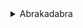    <details>
<summary>Abrakadabra</summary>
	
 <div align="center">
 <img align="center" alt="rd-pic" height="360" src="https://api.daily.dev/devcards/f1a0af5038274a0dae81b9ab55852530.png?r=h28" 
alt="Rodrigo Silva dos Anjos's Dev Card">   
</div>    <h3 align="center" height="20" >Linguagens e Ferramentas:</h3>
	
				 
				 
  <div style="display: inline_block;" align="center"><br>
  <img align="center" alt="rd-Js" height="40" width="40" src="https://raw.githubusercontent.com/devicons/devicon/master/icons/javascript/javascript-plain.svg">
  <img align="center" alt="rd-HTML" height="40" width="40" src="https://raw.githubusercontent.com/devicons/devicon/master/icons/html5/html5-original.svg">
  <img align="center" alt="rd-CSS" height="40" width="40" src="https://raw.githubusercontent.com/devicons/devicon/master/icons/css3/css3-original.svg">
  <img align="center" alt="rd-Python" height="40" width="40" src="https://raw.githubusercontent.com/devicons/devicon/master/icons/python/python-original.svg">
  <img align="center" alt="rd-React" height="40" width="40" src="https://logospng.org/download/react/logo-react-1024.png">
  <img align="center" alt="rd-boot" height="40" width="40" src="https://upload.wikimedia.org/wikipedia/commons/thumb/b/b2/Bootstrap_logo.svg/512px-Bootstrap_logo.svg.png">
  <img align="center" alt="rd-mysql" height="40" width="40" src="https://marcas-logos.net/wp-content/uploads/2020/11/MySQL-logo.png">
  <img align="center" alt="rd-php" height="40" width="60" src="https://upload.wikimedia.org/wikipedia/commons/thumb/2/27/PHP-logo.svg/1200px-PHP-logo.svg.png">
  <img align="center" alt="rd-git" height="40" width="50" src="https://git-scm.com/images/logos/downloads/Git-Icon-1788C.png">
  <img align="center" alt="rd-rn" height="40" width="35" src="https://fei.edu.br/~gwachs/disciplinas/CC4670/slides/Aula05/slides/images/react_native_logo.png">
  <img align="center" alt="rd-node" height="40" width="100" src="https://southsystem.files.wordpress.com/2018/09/nodejs.png">
  <img align="center" alt="rd" height="40" width="70" src="https://miro.medium.com/max/540/1*7e9D-oPWPIKBe2AQv862aA.png">
  <img align="center" alt="rd" height="40" width="40"src="https://res.cloudinary.com/postman/image/upload/t_team_logo/v1629869194/team/2893aede23f01bfcbd2319326bc96a6ed0524eba759745ed6d73405a3a8b67a8">
  <img align="center" alt="rd" height="40" width="50" src="https://imagepng.org/wp-content/uploads/2017/06/pinguim-linux-tux-2-871x1024.png">
  <img align="center" alt="rd" height="40" width="70" src="https://miro.medium.com/max/1400/1*FeiTcE7xAIKhNrRa-2_oiQ.png">
  <img align="center" alt="rd" height="40" width="70" src="https://upload.wikimedia.org/wikipedia/commons/3/33/Figma-logo.svg">


</div> 
   <h3 align="center" height="20" >GitHub Estatísticas:</h3>

 <div align="center">
  <img src="https://github-profile-trophy.vercel.app/?username=RodrigoAnjos2004&column=3&margin-w=15&margin-h=15&theme=dark_dimmed"/>
  <img height="200em" width="800" src="https://github-readme-streak-stats.herokuapp.com/?user=RodrigoAnjos2004&theme=highcontrast" alt="RodrigoAnjos2004" /> 
  <img height="180em" src="https://github-readme-stats.vercel.app/api?username=RodrigoAnjos2004&bg_color=1,000000,0e2249&title_color=fff&text_color=fff"/>
  <img height="180em" src="https://github-readme-stats.vercel.app/api/top-langs/?username=rodrigoanjos2004&layout=compact&langs_count=7&bg_color=1,0e2249,000000&title_color=fff&text_color=fff"/>
</div>

	
	
<!--  ## <🛠> ᴛᴇᴄʜ ꜱᴛᴀᴄᴋ </🛠>
| **PROPERTY** | **DATA** |
| --- | --- |
| **Language/IDE** | ![C badge](https://img.shields.io/badge/-000000?style=for-the-badge&logo=c&logoColor=blue)![Python badge](https://img.shields.io/badge/python-458b74?style=for-the-badge&logo=python&logoColor=yellow) ![ReactJs badge](https://img.shields.io/badge/react-5c5a5a?style=for-the-badge&logo=react&logoColor=white)![Emacs badge](https://img.shields.io/badge/emacs-348495?style=for-the-badge&logo=GNUEmacs&logoColor=white)![Shell badge](https://img.shields.io/badge/shell-c59400?style=for-the-badge&logo=shell&logoColor=white)|
| **Database** | ![SQL badge](https://img.shields.io/badge/sql-2d00a0?style=for-the-badge&logo=sqlite&logoColor=white)![Oracle badge](https://img.shields.io/badge/oracle-444444?style=for-the-badge&logo=oracle&logoColor=red)|
| **OS** | ![Gentoo badge](https://img.shields.io/badge/gentoo-8e7cc3?style=for-the-badge&logo=gentoo&logoColor=white) ![Microsoft badge](https://img.shields.io/badge/windows-073763?style=for-the-badge&logo=windows&logoColor=blue) ![Freebsd badge](https://img.shields.io/badge/freebsd-cc0000?style=for-the-badge&logo=freebsd&logoColor=white) ![Openbsd badge](https://img.shields.io/badge/openbsd-ce7e00?style=for-the-badge&logo=openbsd&logoColor=white) ![QubesOs badge](https://img.shields.io/badge/qubes-5b87b0?style=for-the-badge&logo=qubesos&logoColor=white)![GNU badge](https://img.shields.io/badge/GNU-7f661b?style=for-the-badge&logo=gnu&logoColor=white)![HAVOC badge](https://img.shields.io/badge/HAVOC-458b74?style=for-the-badge&logo=android&logoColor=white)|
| **Tools & Platform** | ![HTML5 badge](https://img.shields.io/badge/HTML5-E34F26?style=for-the-badge&logo=html5&logoColor=white) ![CSS3 badge](https://img.shields.io/badge/CSS3-1572B6?style=for-the-badge&logo=css3&logoColor=white) ![Tor badge](https://img.shields.io/badge/TOR-c90076?style=for-the-badge&logo=torbrowser&logoColor=white)![Proton badge](https://img.shields.io/badge/Proton-6aa84f?style=for-the-badge&logo=protonvpn&logoColor=white)![Audacity badge](https://img.shields.io/badge/AUDACITY-0c343d?style=for-the-badge&logo=audacity&logoColor=white)![Krita badge](https://img.shields.io/badge/krita-c27ba0?style=for-the-badge&logo=krita&logoColor=white)![Obs badge](https://img.shields.io/badge/OBS-990000?style=for-the-badge&logo=OBSstudio&logoColor=white)![Gimp badge](https://img.shields.io/badge/gimp-783f04?style=for-the-badge&logo=gimp&logoColor=white) | -->

  <div align="center">

![](https://komarev.com/ghpvc/?username=RodrigoAnjos2004&style=for-the-badge&color=blue)
 </div>
	
 



<div align="center">
<!-- 
[![spotify-github-profile](https://spotify-github-profile.vercel.app/api/view?uid=q1ih9uc9sthmpu7g5mz9hqb5t&cover_image=true&theme=default&bar_color=000000&bar_color_cover=true)](https://github.com/kittinan/spotify-github-profile) -->
	
 ![Alt text](https://spotify-recently-played-readme.vercel.app/api?user=q1ih9uc9sthmpu7g5mz9hqb5t&width=1000)

	
</div>

```RD
#include <stdio.h>
int main( ) {

int r;

printf( "Eu tenho em minhas mãos os meios e, em meu coração, a vontade.");
c = getchar( );

printf( "Yagami Raito");
   putchar( r );

   return 0;
}
```
# Contributions

![](./profile-3d-contrib/profile-night-view.svg)
  
</details> 
	   
 
